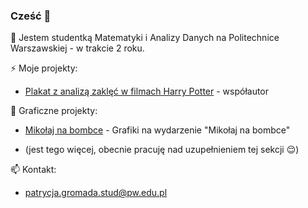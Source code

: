 ### Cześć 👋

📣 Jestem studentką Matematyki i Analizy Danych na Politechnice Warszawskiej - w trakcie 2 roku.

⚡ Moje projekty:
- [Plakat z analizą zaklęć w filmach Harry Potter](https://github.com/kozaka93/2024L-ExploratoryDataAnalysis/tree/fa1acbf44b090049e432df8ea515faff290fad6e/projects/project1/strzelczyk_gromada_podgorski) - współautor

🎨 Graficzne projekty:
- [Mikołaj na bombce](https://github.com/pgroma/pgroma/tree/8e6251d3ebf2dd3a1a1e4e1ef992b445d6920738/Grafiki/Miko%C5%82aj%20na%20bombce) - Grafiki na wydarzenie "Mikołaj na bombce"


- (jest tego więcej, obecnie pracuję nad uzupełnieniem tej sekcji 😌)

📫 Kontakt:
- patrycja.gromada.stud@pw.edu.pl

<!--
**pgroma/pgroma** is a ✨ _special_ ✨ repository because its `README.md` (this file) appears on your GitHub profile.

Here are some ideas to get you started:

- 🔭 I’m currently working on ...
- 🌱 I’m currently learning ...
- 👯 I’m looking to collaborate on ...
- 🤔 I’m looking for help with ...
- 💬 Ask me about ...
- 📫 How to reach me: ...
- 😄 Pronouns: ...
- ⚡ Fun fact: ...
-->
